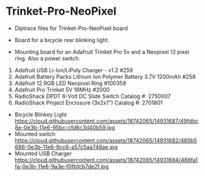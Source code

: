 # Trinket-Pro-NeoPixel
- Diptrace files for Trinket-Pro-NeoPixel board
- Board for a bicycle rear blinking light.

- Mounting board for an Adafruit Trinket Pro 5v and a Neopixel 12 pixel ring. Also a power switch.

1. Adafruit USB Li-Ion/LiPoly Charger - v1.2 #259
2. Adafruit Battery Packs Lithium Ion Polymer Battery 3.7V 1200mAh #258
3. Adafruit 12 RGB LED Neopixel Ring #100358
4. Adafruit Pro Trinket 5V 16MHz #2000
5. RadioShack DPDT 6-Volt DC Slide Switch Catalog #: 2750007
6. RadioShack Project Enclosure (3x2x1") Catalog #: 2701801

- Bicycle Blinkey Light
https://cloud.githubusercontent.com/assets/18742065/14931687/49fdbc8e-0e3b-11e6-95bc-cfd6c3d40b59.jpg
- Mounted switch
https://cloud.githubusercontent.com/assets/18742065/14931682/465b5686-0e3b-11e6-9cc6-a57c5aa748ae.jpg
- Mounted USB Charger
https://cloud.githubusercontent.com/assets/18742065/14931684/488fa1fa-0e3b-11e6-9a3e-f0fbfcb7de2f.jpg
